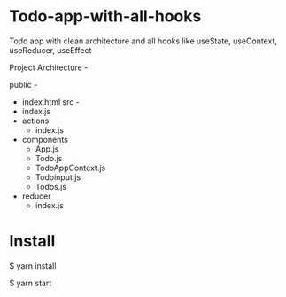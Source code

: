 # Todo-app-with-all-hooks

Todo app with clean architecture and all hooks like useState, useContext, useReducer, useEffect

Project Architecture - 

public - 
  - index.html
src -
  - index.js
  - actions
    - index.js
  - components
    - App.js
    - Todo.js
    - TodoAppContext.js
    - Todoinput.js
    - Todos.js
  - reducer
    - index.js


# Install

$ yarn install

$ yarn start
